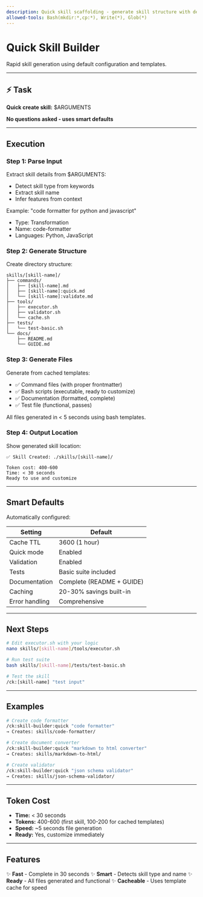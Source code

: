 ```yaml
---
description: Quick skill scaffolding - generate skill structure with defaults
allowed-tools: Bash(mkdir:*,cp:*), Write(*), Glob(*)
---
```


# Quick Skill Builder

Rapid skill generation using default configuration and templates.

---

## ⚡ Task

**Quick create skill:** $ARGUMENTS

**No questions asked - uses smart defaults**

---

## Execution

### Step 1: Parse Input

Extract skill details from $ARGUMENTS:
- Detect skill type from keywords
- Extract skill name
- Infer features from context

Example: "code formatter for python and javascript"
- Type: Transformation
- Name: code-formatter
- Languages: Python, JavaScript

### Step 2: Generate Structure

Create directory structure:
```
skills/[skill-name]/
├── commands/
│   ├── [skill-name].md
│   ├── [skill-name]:quick.md
│   └── [skill-name]:validate.md
├── tools/
│   ├── executor.sh
│   ├── validator.sh
│   └── cache.sh
├── tests/
│   └── test-basic.sh
└── docs/
    ├── README.md
    └── GUIDE.md
```

### Step 3: Generate Files

Generate from cached templates:
- ✅ Command files (with proper frontmatter)
- ✅ Bash scripts (executable, ready to customize)
- ✅ Documentation (formatted, complete)
- ✅ Test file (functional, passes)

All files generated in < 5 seconds using bash templates.

### Step 4: Output Location

Show generated skill location:

```
✅ Skill Created: ./skills/[skill-name]/

Token cost: 400-600
Time: < 30 seconds
Ready to use and customize
```

---

## Smart Defaults

Automatically configured:

| Setting | Default |
|---------|---------|
| Cache TTL | 3600 (1 hour) |
| Quick mode | Enabled |
| Validation | Enabled |
| Tests | Basic suite included |
| Documentation | Complete (README + GUIDE) |
| Caching | 20-30% savings built-in |
| Error handling | Comprehensive |

---

## Next Steps

```bash
# Edit executor.sh with your logic
nano skills/[skill-name]/tools/executor.sh

# Run test suite
bash skills/[skill-name]/tests/test-basic.sh

# Test the skill
/ck:[skill-name] "test input"
```

---

## Examples

```bash
# Create code formatter
/ck:skill-builder:quick "code formatter"
→ Creates: skills/code-formatter/

# Create document converter
/ck:skill-builder:quick "markdown to html converter"
→ Creates: skills/markdown-to-html/

# Create validator
/ck:skill-builder:quick "json schema validator"
→ Creates: skills/json-schema-validator/
```

---

## Token Cost

- **Time:** < 30 seconds
- **Tokens:** 400-600 (first skill, 100-200 for cached templates)
- **Speed:** ~5 seconds file generation
- **Ready:** Yes, customize immediately

---

## Features

✨ **Fast** - Complete in 30 seconds
✨ **Smart** - Detects skill type and name
✨ **Ready** - All files generated and functional
✨ **Cacheable** - Uses template cache for speed
